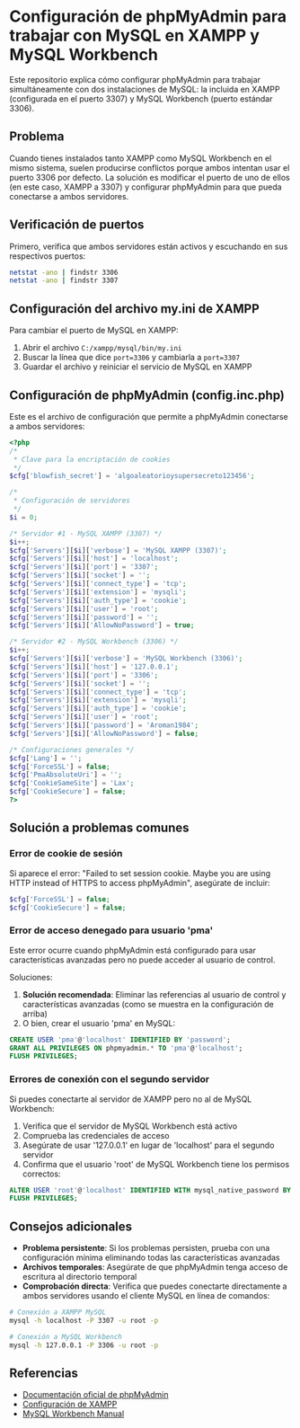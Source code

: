 # Configuración de phpMyAdmin para trabajar con MySQL en XAMPP y MySQL Workbench

Este repositorio explica cómo configurar phpMyAdmin para trabajar simultáneamente con dos instalaciones de MySQL: la incluida en XAMPP (configurada en el puerto 3307) y MySQL Workbench (puerto estándar 3306).

## Problema

Cuando tienes instalados tanto XAMPP como MySQL Workbench en el mismo sistema, suelen producirse conflictos porque ambos intentan usar el puerto 3306 por defecto. La solución es modificar el puerto de uno de ellos (en este caso, XAMPP a 3307) y configurar phpMyAdmin para que pueda conectarse a ambos servidores.

## Verificación de puertos

Primero, verifica que ambos servidores están activos y escuchando en sus respectivos puertos:


```bash
netstat -ano | findstr 3306
netstat -ano | findstr 3307
```

## Configuración del archivo my.ini de XAMPP

Para cambiar el puerto de MySQL en XAMPP:

1. Abrir el archivo `C:/xampp/mysql/bin/my.ini`
2. Buscar la línea que dice `port=3306` y cambiarla a `port=3307`
3. Guardar el archivo y reiniciar el servicio de MySQL en XAMPP

## Configuración de phpMyAdmin (config.inc.php)

Este es el archivo de configuración que permite a phpMyAdmin conectarse a ambos servidores:

```php
<?php
/* 
 * Clave para la encriptación de cookies
 */
$cfg['blowfish_secret'] = 'algoaleatorioysupersecreto123456';

/*
 * Configuración de servidores
 */
$i = 0;

/* Servidor #1 - MySQL XAMPP (3307) */
$i++;
$cfg['Servers'][$i]['verbose'] = 'MySQL XAMPP (3307)';
$cfg['Servers'][$i]['host'] = 'localhost';
$cfg['Servers'][$i]['port'] = '3307';
$cfg['Servers'][$i]['socket'] = '';
$cfg['Servers'][$i]['connect_type'] = 'tcp';
$cfg['Servers'][$i]['extension'] = 'mysqli';
$cfg['Servers'][$i]['auth_type'] = 'cookie';
$cfg['Servers'][$i]['user'] = 'root';
$cfg['Servers'][$i]['password'] = '';
$cfg['Servers'][$i]['AllowNoPassword'] = true;

/* Servidor #2 - MySQL Workbench (3306) */
$i++;
$cfg['Servers'][$i]['verbose'] = 'MySQL Workbench (3306)';
$cfg['Servers'][$i]['host'] = '127.0.0.1';
$cfg['Servers'][$i]['port'] = '3306';
$cfg['Servers'][$i]['socket'] = '';
$cfg['Servers'][$i]['connect_type'] = 'tcp';
$cfg['Servers'][$i]['extension'] = 'mysqli';
$cfg['Servers'][$i]['auth_type'] = 'cookie';
$cfg['Servers'][$i]['user'] = 'root';
$cfg['Servers'][$i]['password'] = 'Aroman1984';
$cfg['Servers'][$i]['AllowNoPassword'] = false;

/* Configuraciones generales */
$cfg['Lang'] = '';
$cfg['ForceSSL'] = false;
$cfg['PmaAbsoluteUri'] = '';
$cfg['CookieSameSite'] = 'Lax';
$cfg['CookieSecure'] = false;
?>
```

## Solución a problemas comunes

### Error de cookie de sesión

Si aparece el error: "Failed to set session cookie. Maybe you are using HTTP instead of HTTPS to access phpMyAdmin", asegúrate de incluir:

```php
$cfg['ForceSSL'] = false;
$cfg['CookieSecure'] = false;
```

### Error de acceso denegado para usuario 'pma'

Este error ocurre cuando phpMyAdmin está configurado para usar características avanzadas pero no puede acceder al usuario de control.

Soluciones:
1. **Solución recomendada**: Eliminar las referencias al usuario de control y características avanzadas (como se muestra en la configuración de arriba)
2. O bien, crear el usuario 'pma' en MySQL:

```sql
CREATE USER 'pma'@'localhost' IDENTIFIED BY 'password';
GRANT ALL PRIVILEGES ON phpmyadmin.* TO 'pma'@'localhost';
FLUSH PRIVILEGES;
```

### Errores de conexión con el segundo servidor

Si puedes conectarte al servidor de XAMPP pero no al de MySQL Workbench:

1. Verifica que el servidor de MySQL Workbench está activo
2. Comprueba las credenciales de acceso
3. Asegúrate de usar '127.0.0.1' en lugar de 'localhost' para el segundo servidor
4. Confirma que el usuario 'root' de MySQL Workbench tiene los permisos correctos:

```sql
ALTER USER 'root'@'localhost' IDENTIFIED WITH mysql_native_password BY 'tu_contraseña';
FLUSH PRIVILEGES;
```

## Consejos adicionales

- **Problema persistente**: Si los problemas persisten, prueba con una configuración mínima eliminando todas las características avanzadas
- **Archivos temporales**: Asegúrate de que phpMyAdmin tenga acceso de escritura al directorio temporal
- **Comprobación directa**: Verifica que puedes conectarte directamente a ambos servidores usando el cliente MySQL en línea de comandos:

```bash
# Conexión a XAMPP MySQL
mysql -h localhost -P 3307 -u root -p

# Conexión a MySQL Workbench
mysql -h 127.0.0.1 -P 3306 -u root -p
```

## Referencias

- [Documentación oficial de phpMyAdmin](https://www.phpmyadmin.net/docs/)
- [Configuración de XAMPP](https://www.apachefriends.org/docs/)
- [MySQL Workbench Manual](https://dev.mysql.com/doc/workbench/en/)
